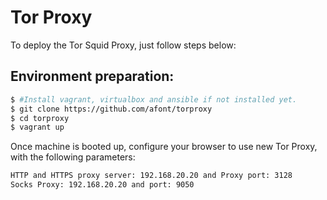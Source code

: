  
# Tor Proxy 

To deploy the Tor Squid Proxy, just follow steps below:

## Environment preparation:
```sh
$ #Install vagrant, virtualbox and ansible if not installed yet.
$ git clone https://github.com/afont/torproxy
$ cd torproxy
$ vagrant up
```
Once machine is booted up, configure your browser to use new Tor Proxy, with the following parameters:
```sh
HTTP and HTTPS proxy server: 192.168.20.20 and Proxy port: 3128
Socks Proxy: 192.168.20.20 and port: 9050
```
